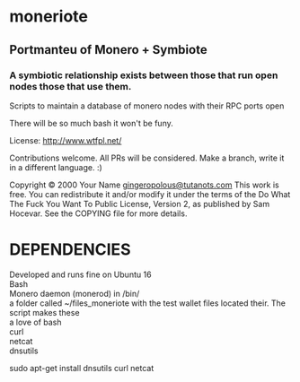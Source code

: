 # moneriote
## Portmanteu of Monero + Symbiote
### A symbiotic relationship exists between those that run open nodes those that use them.

Scripts to maintain a database of monero nodes with their RPC ports open

There will be so much bash it won't be funy. 

License: http://www.wtfpl.net/

Contributions welcome. All PRs will be considered. Make a branch, write it in a different language. :)


Copyright © 2000 Your Name <gingeropolous@tutanots.com>
This work is free. You can redistribute it and/or modify it under the
terms of the Do What The Fuck You Want To Public License, Version 2,
as published by Sam Hocevar. See the COPYING file for more details.

# DEPENDENCIES

Developed and runs fine on Ubuntu 16  
Bash  
Monero daemon (monerod) in /bin/  
a folder called ~/files_moneriote with the test wallet files located their. The script makes these  
a love of bash  
curl   
netcat  
dnsutils  

sudo apt-get install dnsutils curl netcat  
